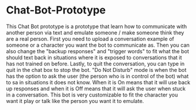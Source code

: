 # Chat-Bot-Prototype
This Chat Bot prototype is a prototype that learn how to communicate with another person via text and emulate someone / make someone think they are a real person. First you need to upload a conversation example of someone or a character you want the bot to communicate as. Then you can also change the "backup responses" and "trigger words" to fit what the bot should text back in situations where it is exposed to conversations that it has not trained on before. Lastly, to quit the conversation, you can type in quit in the chat box to stop the bot. "Do Not Disturb" mode is when the bot has the option to ask the user (the person who is in control of the bot) what to sa in situations it does not know. When it is On means that it will use back up responses and when it is Off means that it will ask the user when stuck in a conversation. This bot is very customizable to fit the character you want it play or talk like the person you want it to emulate.
